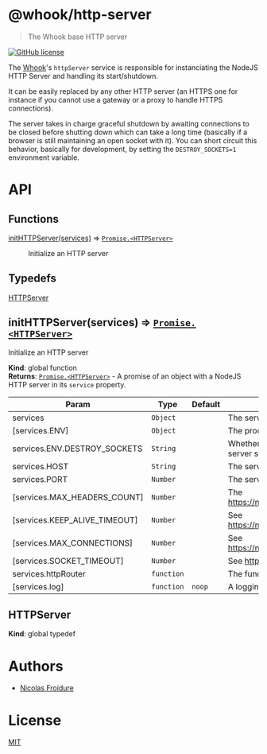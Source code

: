 [//]: # ( )
[//]: # (This file is automatically generated by a `metapak`)
[//]: # (module. Do not change it  except between the)
[//]: # (`content:start/end` flags, your changes would)
[//]: # (be overridden.)
[//]: # ( )
# @whook/http-server
> The Whook base HTTP server

[![GitHub license](https://img.shields.io/badge/license-MIT-blue.svg)](https://github.com/nfroidure/whook/blob/main/packages/whook-http-server/LICENSE)


[//]: # (::contents:start)

The [Whook](https://github.com/nfroidure/whook)'s `httpServer` service is
responsible for instanciating the NodeJS HTTP Server and handling its
start/shutdown.

It can be easily replaced by any other HTTP server (an HTTPS one for instance if
you cannot use a gateway or a proxy to handle HTTPS connections).

The server takes in charge graceful shutdown by awaiting connections to be
closed before shutting down which can take a long time (basically if a browser
is still maintaining an open socket with it). You can short circuit this
behavior, basically for development, by setting the `DESTROY_SOCKETS=1`
environment variable.

[//]: # (::contents:end)

# API
## Functions

<dl>
<dt><a href="#initHTTPServer">initHTTPServer(services)</a> ⇒ <code><a href="#HTTPServer">Promise.&lt;HTTPServer&gt;</a></code></dt>
<dd><p>Initialize an HTTP server</p>
</dd>
</dl>

## Typedefs

<dl>
<dt><a href="#HTTPServer">HTTPServer</a></dt>
<dd></dd>
</dl>

<a name="initHTTPServer"></a>

## initHTTPServer(services) ⇒ [<code>Promise.&lt;HTTPServer&gt;</code>](#HTTPServer)
Initialize an HTTP server

**Kind**: global function  
**Returns**: [<code>Promise.&lt;HTTPServer&gt;</code>](#HTTPServer) - A promise of an object with a NodeJS HTTP server
 in its `service` property.  

| Param | Type | Default | Description |
| --- | --- | --- | --- |
| services | <code>Object</code> |  | The services the server depends on |
| [services.ENV] | <code>Object</code> |  | The process environment variables |
| services.ENV.DESTROY_SOCKETS | <code>String</code> |  | Whether the server sockets whould be destroyed or if the  server should wait while sockets are kept alive |
| services.HOST | <code>String</code> |  | The server host |
| services.PORT | <code>Number</code> |  | The server port |
| [services.MAX_HEADERS_COUNT] | <code>Number</code> |  | The https://nodejs.org/api/http.html#http_server_maxheaderscount |
| [services.KEEP_ALIVE_TIMEOUT] | <code>Number</code> |  | See https://nodejs.org/api/http.html#http_server_keepalivetimeout |
| [services.MAX_CONNECTIONS] | <code>Number</code> |  | See https://nodejs.org/api/net.html#net_server_maxconnections |
| [services.SOCKET_TIMEOUT] | <code>Number</code> |  | See https://nodejs.org/api/http.html#http_server_timeout |
| services.httpRouter | <code>function</code> |  | The function to run with the req/res tuple |
| [services.log] | <code>function</code> | <code>noop</code> | A logging function |

<a name="HTTPServer"></a>

## HTTPServer
**Kind**: global typedef  

# Authors
- [Nicolas Froidure](http://insertafter.com/en/index.html)

# License
[MIT](https://github.com/nfroidure/whook/blob/main/packages/whook-http-server/LICENSE)
